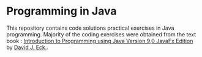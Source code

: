 # Programming in Java
This repository contains code solutions practical exercises 
in Java programming. Majority of the coding exercises were
obtained from the text book : [Introduction to Programming using Java Version 9,0 JavaFx Edition](https://math.hws.edu/javanotes/index.html)
by [David J. Eck.](https://math.hws.edu/eck/).
